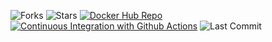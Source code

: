 ![Forks](https://img.shields.io/github/forks/alanabarbosa/rest-with-spring-boot-and)
![Stars](https://img.shields.io/github/stars/alanabarbosa/rest-with-spring-boot-and)
[![Docker Hub Repo](https://img.shields.io/docker/pulls/leandrocgsi/rest-with-spring-boot-erudio.svg)](https://hub.docker.com/repository/docker/alanabarbosa/rest-with-spring-boot)
[![Continuous Integration with Github Actions](https://github.com/alanabarbosa/rest-with-spring-boot-and-java/actions/workflows/continuous-integration.yml/badge.svg)](https://github.com/alanabarbosa/rest-with-spring-boot-and-java/actions/workflows/continuous-integration.yml)
![Last Commit](https://img.shields.io/github/last-commit/alanabarbosa/rest-with-spring-boot-and)
